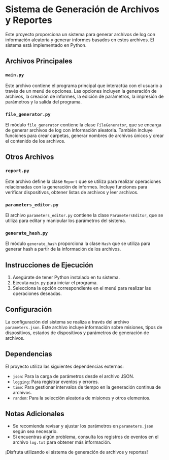 # Sistema de Generación de Archivos y Reportes

Este proyecto proporciona un sistema para generar archivos de log con información aleatoria y generar informes basados en estos archivos. El sistema está implementado en Python.

## Archivos Principales

### `main.py`

Este archivo contiene el programa principal que interactúa con el usuario a través de un menú de opciones. Las opciones incluyen la generación de archivos, la creación de informes, la edición de parámetros, la impresión de parámetros y la salida del programa.

### `file_generator.py`

El módulo `file_generator` contiene la clase `FileGenerator`, que se encarga de generar archivos de log con información aleatoria. También incluye funciones para crear carpetas, generar nombres de archivos únicos y crear el contenido de los archivos.

## Otros Archivos

### `report.py`

Este archivo define la clase `Report` que se utiliza para realizar operaciones relacionadas con la generación de informes. Incluye funciones para verificar dispositivos, obtener listas de archivos y leer archivos.

### `parameters_editor.py`

El archivo `parameters_editor.py` contiene la clase `ParametersEditor`, que se utiliza para editar y manipular los parámetros del sistema.

### `generate_hash.py`

El módulo `generate_hash` proporciona la clase `Hash` que se utiliza para generar hash a partir de la información de los archivos.

## Instrucciones de Ejecución

1. Asegúrate de tener Python instalado en tu sistema.
2. Ejecuta `main.py` para iniciar el programa.
3. Selecciona la opción correspondiente en el menú para realizar las operaciones deseadas.

## Configuración

La configuración del sistema se realiza a través del archivo `parameters.json`. Este archivo incluye información sobre misiones, tipos de dispositivos, estados de dispositivos y parámetros de generación de archivos.

## Dependencias

El proyecto utiliza las siguientes dependencias externas:

- `json`: Para la carga de parámetros desde el archivo JSON.
- `logging`: Para registrar eventos y errores.
- `time`: Para gestionar intervalos de tiempo en la generación continua de archivos.
- `random`: Para la selección aleatoria de misiones y otros elementos.

## Notas Adicionales

- Se recomienda revisar y ajustar los parámetros en `parameters.json` según sea necesario.
- Si encuentras algún problema, consulta los registros de eventos en el archivo `log.txt` para obtener más información.

¡Disfruta utilizando el sistema de generación de archivos y reportes!
